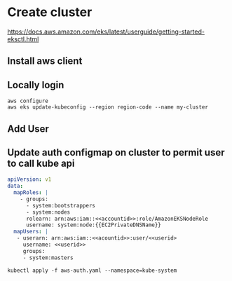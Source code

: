 # Create cluster
https://docs.aws.amazon.com/eks/latest/userguide/getting-started-eksctl.html

## Install aws client

## Locally login
```
aws configure
aws eks update-kubeconfig --region region-code --name my-cluster
```

## Add User

## Update auth configmap on cluster to permit user to call kube api

```yaml
apiVersion: v1
data:
  mapRoles: |
    - groups:
      - system:bootstrappers
      - system:nodes
      rolearn: arn:aws:iam::<<accountid>>:role/AmazonEKSNodeRole
      username: system:node:{{EC2PrivateDNSName}}
  mapUsers: |
   - userarn: arn:aws:iam::<<acountid>>:user/<<userid>
     username: <<userid>>
     groups:
     - system:masters
```

```
kubectl apply -f aws-auth.yaml --namespace=kube-system
```
